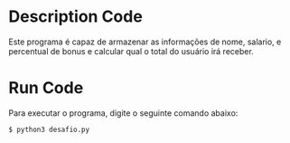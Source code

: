 # Description Code

Este programa é capaz de armazenar as informações de nome, salario, e percentual de  bonus e calcular qual o total do usuário irá receber.

# Run Code

Para executar o programa, digite o seguinte comando abaixo:

```bash
$ python3 desafio.py
```